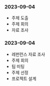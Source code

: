 ### 2023-09-04
- 주제 도출
- 주제 회의
- 자료 조사

### 2023-09-04
- 레펀런스 자료 조사
- 주제 회의
- 팀 미팅
- 주제 선정
- 프로젝트 설계
